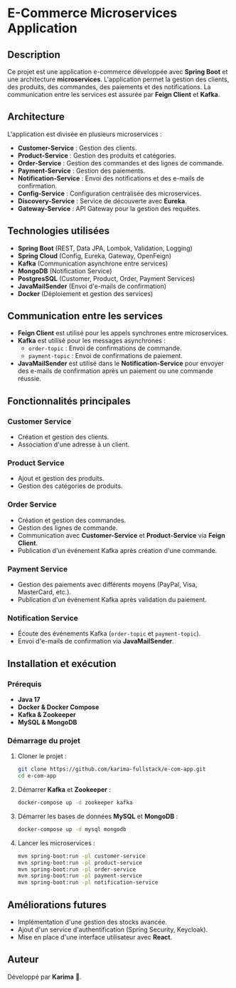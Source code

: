 # E-Commerce Microservices Application

## Description
Ce projet est une application e-commerce développée avec **Spring Boot** et une architecture **microservices**. L'application permet la gestion des clients, des produits, des commandes, des paiements et des notifications. La communication entre les services est assurée par **Feign Client** et **Kafka**.

## Architecture
L'application est divisée en plusieurs microservices :

- **Customer-Service** : Gestion des clients.
- **Product-Service** : Gestion des produits et catégories.
- **Order-Service** : Gestion des commandes et des lignes de commande.
- **Payment-Service** : Gestion des paiements.
- **Notification-Service** : Envoi des notifications et des e-mails de confirmation.
- **Config-Service** : Configuration centralisée des microservices.
- **Discovery-Service** : Service de découverte avec **Eureka**.
- **Gateway-Service** : API Gateway pour la gestion des requêtes.

## Technologies utilisées
- **Spring Boot** (REST, Data JPA, Lombok, Validation, Logging)
- **Spring Cloud** (Config, Eureka, Gateway, OpenFeign)
- **Kafka** (Communication asynchrone entre services)
- **MongoDB** (Notification Service)
- **PostgresSQL** (Customer, Product, Order, Payment Services)
- **JavaMailSender** (Envoi d'e-mails de confirmation)
- **Docker** (Déploiement et gestion des services)

## Communication entre les services
- **Feign Client** est utilisé pour les appels synchrones entre microservices.
- **Kafka** est utilisé pour les messages asynchrones :
  - `order-topic` : Envoi de confirmations de commande.
  - `payment-topic` : Envoi de confirmations de paiement.
- **JavaMailSender** est utilisé dans le **Notification-Service** pour envoyer des e-mails de confirmation après un paiement ou une commande réussie.

## Fonctionnalités principales
### Customer Service
- Création et gestion des clients.
- Association d'une adresse à un client.

### Product Service
- Ajout et gestion des produits.
- Gestion des catégories de produits.

### Order Service
- Création et gestion des commandes.
- Gestion des lignes de commande.
- Communication avec **Customer-Service** et **Product-Service** via **Feign Client**.
- Publication d'un événement Kafka après création d'une commande.

### Payment Service
- Gestion des paiements avec différents moyens (PayPal, Visa, MasterCard, etc.).
- Publication d'un événement Kafka après validation du paiement.

### Notification Service
- Écoute des événements Kafka (`order-topic` et `payment-topic`).
- Envoi d'e-mails de confirmation via **JavaMailSender**.

## Installation et exécution
### Prérequis
- **Java 17**
- **Docker & Docker Compose**
- **Kafka & Zookeeper**
- **MySQL & MongoDB**

### Démarrage du projet
1. Cloner le projet :
   ```sh
   git clone https://github.com/karima-fullstack/e-com-app.git
   cd e-com-app
   ```
2. Démarrer **Kafka** et **Zookeeper** :
   ```sh
   docker-compose up -d zookeeper kafka
   ```
3. Démarrer les bases de données **MySQL** et **MongoDB** :
   ```sh
   docker-compose up -d mysql mongodb
   ```
4. Lancer les microservices :
   ```sh
   mvn spring-boot:run -pl customer-service
   mvn spring-boot:run -pl product-service
   mvn spring-boot:run -pl order-service
   mvn spring-boot:run -pl payment-service
   mvn spring-boot:run -pl notification-service
   ```

## Améliorations futures
- Implémentation d'une gestion des stocks avancée.
- Ajout d'un service d'authentification (Spring Security, Keycloak).
- Mise en place d'une interface utilisateur avec **React**.

## Auteur
Développé par **Karima** 🚀.


